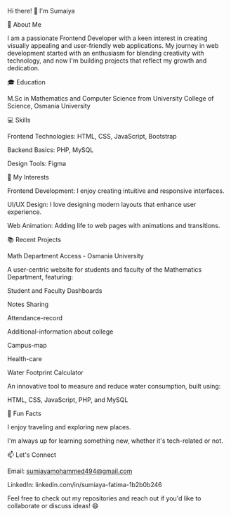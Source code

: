 Hi there! 👋 I'm Sumaiya

🌟 About Me

I am a passionate Frontend Developer with a keen interest in creating visually appealing and user-friendly web applications. My journey in web development started with an enthusiasm for blending creativity with technology, and now I'm building projects that reflect my growth and dedication.

🎓 Education

M.Sc in Mathematics and Computer Science from University College of Science, Osmania University 

💻 Skills

Frontend Technologies: HTML, CSS, JavaScript, Bootstrap

Backend Basics: PHP, MySQL

Design Tools: Figma

🚀 My Interests

Frontend Development: I enjoy creating intuitive and responsive interfaces.

UI/UX Design: I love designing modern layouts that enhance user experience.

Web Animation: Adding life to web pages with animations and transitions.

📚 Recent Projects

Math Department Access - Osmania University

A user-centric website for students and faculty of the Mathematics Department, featuring:

Student and Faculty Dashboards

Notes Sharing

Attendance-record 

Additional-information about college 

Campus-map

Health-care



Water Footprint Calculator

An innovative tool to measure and reduce water consumption, built using:

HTML, CSS, JavaScript, PHP, and MySQL

🌈 Fun Facts

I enjoy traveling and exploring new places.

I'm always up for learning something new, whether it's tech-related or not.

📫 Let's Connect

Email: sumiayamohammed494@gmail.com

LinkedIn: linkedin.com/in/sumiaya-fatima-1b2b0b246

Feel free to check out my repositories and reach out if you'd like to collaborate or discuss ideas! 😄

<!---
Sumaiya-77/Sumaiya-77 is a ✨ special ✨ repository because its `README.md` (this file) appears on your GitHub profile.
You can click the Preview link to take a look at your changes.
--->
